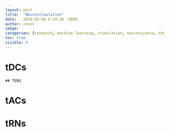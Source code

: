 ```yaml
---
layout: post
title:  "Neurostimulation"
date:   2019-05-06 6:29:38 -0800
author: conor
image: 
categories: [research, machine learning, stimulation, neuroscience, tACs, tDCs, tRNs]
toc: true
visible: 0
---
```


# tDCs
	## TENS

# tACs

# tRNs



